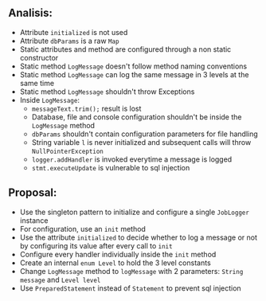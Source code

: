 Analisis:
---
* Attribute `initialized` is not used
* Attribute `dbParams` is a raw `Map`
* Static attributes and method are configured through a non static constructor
* Static method `LogMessage` doesn't follow method naming conventions
* Static method `LogMessage` can log the same message in 3 levels at the same time
* Static method `LogMessage` shouldn't throw Exceptions
* Inside `LogMessage`:
    * `messageText.trim();` result is lost
    * Database, file and console configuration shouldn't be inside the `LogMessage` method
    * `dbParams` shouldn't contain configuration parameters for file handling
    * String variable `l` is never initialized and subsequent calls will throw `NullPointerException`
    * `logger.addHandler` is invoked everytime a message is logged
    * `stmt.executeUpdate` is vulnerable to sql injection

Proposal:
---
* Use the singleton pattern to initialize and configure a single `JobLogger` instance
* For configuration, use an `init` method
* Use the attribute `initialized` to decide whether to log a message or not by configuring its value after every call to `init`
* Configure every handler individually inside the `init` method
* Create an internal `enum Level` to hold the 3 level constants
* Change `LogMessage` method to `logMessage` with 2 parameters: `String message` and `Level level`
* Use `PreparedStatement` instead of `Statement` to prevent sql injection